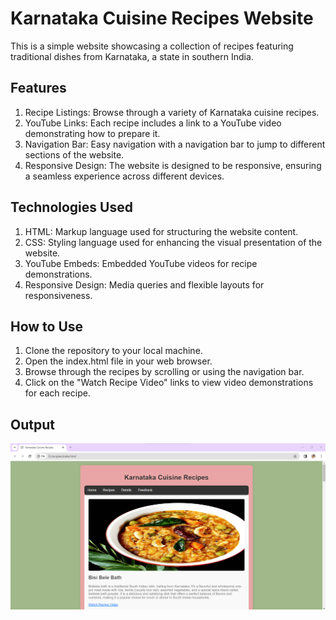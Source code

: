 # Karnataka Cuisine Recipes Website
This is a simple website showcasing a collection of recipes featuring traditional dishes from Karnataka, a state in southern India.

## Features
1. Recipe Listings: Browse through a variety of Karnataka cuisine recipes.
2. YouTube Links: Each recipe includes a link to a YouTube video demonstrating how to prepare it.
3. Navigation Bar: Easy navigation with a navigation bar to jump to different sections of the website.
4. Responsive Design: The website is designed to be responsive, ensuring a seamless experience across different devices.
## Technologies Used
1. HTML: Markup language used for structuring the website content.
2. CSS: Styling language used for enhancing the visual presentation of the website.
3. YouTube Embeds: Embedded YouTube videos for recipe demonstrations.
4. Responsive Design: Media queries and flexible layouts for responsiveness.
## How to Use
1. Clone the repository to your local machine.
2. Open the index.html file in your web browser.
3. Browse through the recipes by scrolling or using the navigation bar.
4. Click on the "Watch Recipe Video" links to view video demonstrations for each recipe.
## Output
![Bisi Bele Bath](https://github.com/chaithrabc/Karnataka-Cuisine-Recipes/blob/main/Output/img%201.png)
